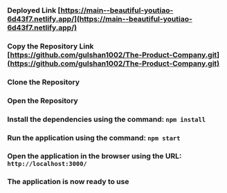 ### Deployed Link [https://main--beautiful-youtiao-6d43f7.netlify.app/](https://main--beautiful-youtiao-6d43f7.netlify.app/)

### Copy the Repository Link [https://github.com/gulshan1002/The-Product-Company.git](https://github.com/gulshan1002/The-Product-Company.git)
### Clone the Repository
### Open the Repository
### Install the dependencies using the command: `npm install`
### Run the application using the command: `npm start`
### Open the application in the browser using the URL: `http://localhost:3000/`
### The application is now ready to use